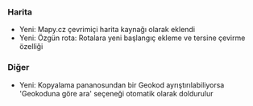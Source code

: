  
### Harita
- Yeni: Mapy.cz çevrimiçi harita kaynağı olarak eklendi
- Yeni: Özgün rota: Rotalara yeni başlangıç ekleme ve tersine çevirme özelliği

### Diğer
- Yeni: Kopyalama pananosundan bir Geokod ayrıştırılabiliyorsa 'Geokoduna göre ara' seçeneği otomatik olarak doldurulur
